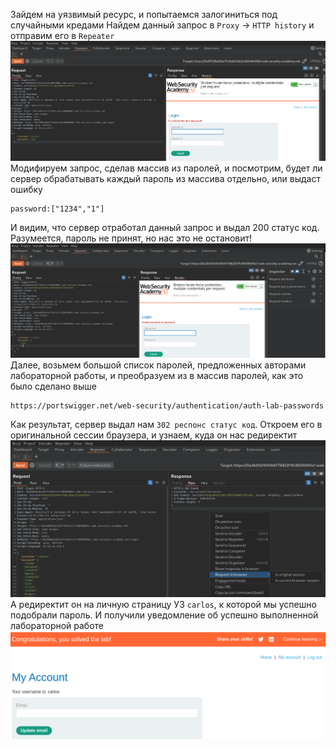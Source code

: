 Зайдем на уязвимый ресурс, и попытаемся залогиниться под случайными кредами
Найдем данный запрос в `Proxy` -> `HTTP history` и отправим его в `Repeater`
![img](https://github.com/adyatlove/PortSwiggerAcademy/blob/main/2.%20Authentication/6.%20Broken%20brute-force%20protection%2C%20multiple%20credentials%20per%20request/pics%20for%20walktrough/1.png)
Модифируем запрос, сделав массив из паролей, и посмотрим, будет ли сервер обрабатывать каждый пароль из массива отдельно, или выдаст ошибку
```
password:["1234","1"]
```
И видим, что сервер отработал данный запрос и выдал 200 статус код. Разумеется, пароль не принят, но нас это не остановит!
![img](https://github.com/adyatlove/PortSwiggerAcademy/blob/main/2.%20Authentication/6.%20Broken%20brute-force%20protection%2C%20multiple%20credentials%20per%20request/pics%20for%20walktrough/2.png)
Далее, возьмем большой список паролей, предложенных авторами лабораторной работы, и преобразуем из в массив паролей, как это было сделано выше
```
https://portswigger.net/web-security/authentication/auth-lab-passwords
```
Как результат, сервер выдал нам `302 респонс статус код`. Откроем его в оригинальной сессии браузера, и узнаем, куда он нас редиректит
![img](https://github.com/adyatlove/PortSwiggerAcademy/blob/main/2.%20Authentication/6.%20Broken%20brute-force%20protection%2C%20multiple%20credentials%20per%20request/pics%20for%20walktrough/4.png)
А редиректит он на личную страницу УЗ `carlos`, к которой мы успешно подобрали пароль. И получили уведомление об успешно выполненной лабораторной работе
![img](https://github.com/adyatlove/PortSwiggerAcademy/blob/main/2.%20Authentication/6.%20Broken%20brute-force%20protection%2C%20multiple%20credentials%20per%20request/pics%20for%20walktrough/5.png)

